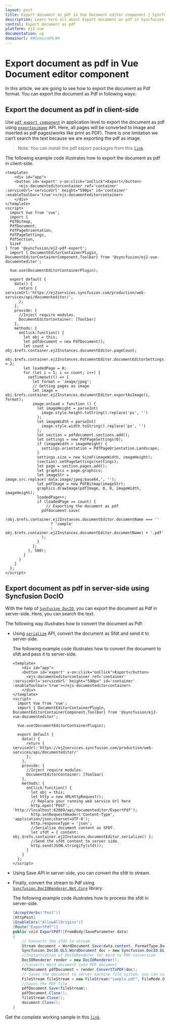 ```yaml
---
layout: post
title: Export document as pdf in Vue Document editor component | Syncfusion
description: Learn here all about Export document as pdf in Syncfusion Vue Document editor component of Syncfusion Essential JS 2 and more.
control: Export document as pdf 
platform: ej2-vue
documentation: ug
domainurl: ##DomainURL##
---
```


# Export document as pdf in Vue Document editor component

In this article, we are going to see how to export the document as Pdf format. You can export the document as Pdf in following ways:

## Export the document as pdf in client-side

Use [`pdf export component`](https://www.npmjs.com/package/@syncfusion/ej2-pdf-export) in application level to export the document as pdf using [`exportasimage`](https://ej2.syncfusion.com/vue/documentation/api/document-editor/#exportasimage) API. Here, all pages will be converted to image and inserted as pdf pages(works like print as PDF). There is one limitation we can’t search the text because we are exporting the pdf as image.

>Note: You can install the pdf export packages from this [`link`](https://www.npmjs.com/package/@syncfusion/ej2-pdf-export).

The following example code illustrates how to export the document as pdf in client-side.

```
<template>
    <div id="app">
    <button id='export' v-on:click="onClick">Export</button>
      <ejs-documenteditorcontainer ref='container' :serviceUrl='serviceUrl' height="590px" id='container' :enableToolbar='true'></ejs-documenteditorcontainer>
    </div>
</template>
<script>
  import Vue from 'vue';
  import {
  PdfBitmap,
  PdfDocument,
  PdfPageOrientation,
  PdfPageSettings,
  PdfSection,
  SizeF
} from '@syncfusion/ej2-pdf-export';
  import { DocumentEditorContainerPlugin, DocumentEditorContainerComponent,Toolbar} from '@syncfusion/ej2-vue-documenteditor';

  Vue.use(DocumentEditorContainerPlugin);

  export default {
    data() {
      return { serviceUrl:'https://ej2services.syncfusion.com/production/web-services/api/documenteditor/',
      };
    },
    provide: {
      //Inject require modules.
      DocumentEditorContainer: [Toolbar]
    },
    methods: {
      onClick:function() {
        let obj = this;
        let pdfdocument = new PdfDocument();
        let count = obj.$refs.container.ej2Instances.documentEditor.pageCount;
        obj.$refs.container.ej2Instances.documentEditor.documentEditorSettings.printDevicePixelRatio = 2;
        let loadedPage = 0;
        for (let i = 1; i <= count; i++) {
          setTimeout(() => {
            let format = 'image/jpeg';
            // Getting pages as image
            let image = obj.$refs.container.ej2Instances.documentEditor.exportAsImage(i, format);
            image.onload = function () {
              let imageHeight = parseInt(
                image.style.height.toString().replace('px', '')
              );
              let imageWidth = parseInt(
                image.style.width.toString().replace('px', '')
              );
              let section = pdfdocument.sections.add();
              let settings = new PdfPageSettings(0);
              if (imageWidth > imageHeight) {
                settings.orientation = PdfPageOrientation.Landscape;
              }
              settings.size = new SizeF(imageWidth, imageHeight);
              (section).setPageSettings(settings);
              let page = section.pages.add();
              let graphics = page.graphics;
              let imageStr = image.src.replace('data:image/jpeg;base64,', '');
              let pdfImage = new PdfBitmap(imageStr);
              graphics.drawImage(pdfImage, 0, 0, imageWidth, imageHeight);
              loadedPage++;
              if (loadedPage == count) {
                  // Exporting the document as pdf
                pdfdocument.save(
                  (obj.$refs.container.ej2Instances.documentEditor.documentName === ''
                    ? 'sample'
                    : obj.$refs.container.ej2Instances.documentEditor.documentName) + '.pdf'
                );
              }
            };
          }, 500);
        }
      }
    }
  };
</script>
```

## Export document as pdf in server-side using Syncfusion DocIO

With the help of [`Synfusion DocIO`](https://help.syncfusion.com/file-formats/docio/word-to-pdf), you can export the document as Pdf in server-side. Here, you can search the text.

The following way illustrates how to convert the document as Pdf:

* Using [`serialize`](https://ej2.syncfusion.com/vue/documentation/api/document-editor/#serialize) API, convert the document as Sfdt and send it to server-side.

  The following example code illustrates how to convert the document to sfdt and pass it to server-side.

  ```
  <template>
      <div id="app">
      <button id='export' v-on:click="onClick">Export</button>
        <ejs-documenteditorcontainer ref='container' :serviceUrl='serviceUrl' height="590px" id='container' :enableToolbar='true'></ejs-documenteditorcontainer>
      </div>
  </template>
  <script>
    import Vue from 'vue';
    import { DocumentEditorContainerPlugin, DocumentEditorContainerComponent,Toolbar} from '@syncfusion/ej2-vue-documenteditor';

    Vue.use(DocumentEditorContainerPlugin);

    export default {
      data() {
        return { serviceUrl:'https://ej2services.syncfusion.com/production/web-services/api/documenteditor/'
        };
      },
      provide: {
        //Inject require modules.
        DocumentEditorContainer: [Toolbar]
      },
      methods: {
        onClick:function() {
          let obj = this;
          let http = new XMLHttpRequest();
          // Replace your running web service Url here
          http.open('POST', 'http://localhost:62869/api/documenteditor/ExportPdf');
          http.setRequestHeader('Content-Type', 'application/json;charset=UTF-8');
          http.responseType = 'json';
          //Serialize document content as SFDT.
          let sfdt = { content: obj.$refs.container.ej2Instances.documentEditor.serialize() };
          //Send the sfdt content to server side.
          http.send(JSON.stringify(sfdt));
        }
      }
    };
  </script>
  ```

* Using Save API in server-side, you can convert the sfdt to stream.
* Finally, convert the stream to Pdf using [`Syncfusion.DocIORenderer.Net.Core`](https://www.nuget.org/packages/Syncfusion.DocIORenderer.Net.Core) library.

  The following example code illustrates how to process the sfdt in server-side.

  ```c#
  [AcceptVerbs("Post")]
  [HttpPost]
  [EnableCors("AllowAllOrigins")]
  [Route("ExportPdf")]
  public void ExportPdf([FromBody]SaveParameter data)
  {
      // Converts the sfdt to stream
      Stream document = WordDocument.Save(data.content, FormatType.Docx);
      Syncfusion.DocIO.DLS.WordDocument doc = new Syncfusion.DocIO.DLS.WordDocument(document, Syncfusion.DocIO.FormatType.Docx);
      //Instantiation of DocIORenderer for Word to PDF conversion
      DocIORenderer render = new DocIORenderer();
      //Converts Word document into PDF document
      PdfDocument pdfDocument = render.ConvertToPDF(doc);
      // Saves the document to server machine file system, you can customize here to save into databases or file servers based on requirement.
      FileStream fileStream = new FileStream("sample.pdf", FileMode.OpenOrCreate, FileAccess.ReadWrite);
      //Saves the PDF file
      pdfDocument.Save(fileStream);
      pdfDocument.Close();
      fileStream.Close();
      document.Close();
  }
  ```

Get the complete working sample in this [`link`](https://github.com/SyncfusionExamples/Export-document-as-PDF-in-Document-Editor/).